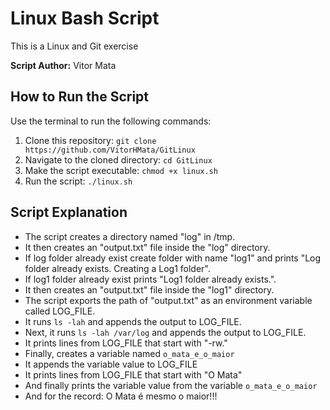 # Linux Bash Script

This is a Linux and Git exercise

**Script Author:** Vitor Mata

## How to Run the Script

Use the terminal to run the following commands:
1. Clone this repository: `git clone https://github.com/VitorHMata/GitLinux`
2. Navigate to the cloned directory: `cd GitLinux`
3. Make the script executable: `chmod +x linux.sh`
4. Run the script: `./linux.sh`

## Script Explanation

- The script creates a directory named "log" in /tmp.
- It then creates an "output.txt" file inside the "log" directory.
- If log folder already exist create folder with name "log1" and prints "Log folder already exists. Creating a Log1 folder".
- If log1 folder already exist prints "Log1 folder already exists.".
- It then creates an "output.txt" file inside the "log1" directory.
- The script exports the path of "output.txt" as an environment variable called LOG_FILE.
- It runs `ls -lah` and appends the output to LOG_FILE.
- Next, it runs `ls -lah /var/log` and appends the output to LOG_FILE.
- It prints lines from LOG_FILE that start with "-rw."
- Finally, creates a variable named `o_mata_e_o_maior` 
- It appends the variable value to LOG_FILE
- It prints lines from LOG_FILE that start with "O Mata"
- And finally prints the variable value from the variable `o_mata_e_o_maior`
- And for the record: O Mata é mesmo o maior!!!